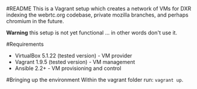 #README
This is a Vagrant setup which creates a network of VMs for DXR indexing the webrtc.org codebase, private mozilla branches, and perhaps chromium in the future.

**Warning** this setup is not yet functional ... in other words don't use it.

#Requirements
* VirtualBox 5.1.22 (tested version) - VM provider
* Vagrant 1.9.5 (tested version) - VM management
* Ansible 2.2+ - VM provisioning and control

#Bringing up the environment
Within the vagrant folder run: `vagrant up`.
